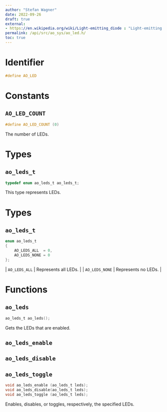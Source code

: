```yaml
---
author: "Stefan Wagner"
date: 2022-09-26
draft: true
external:
- https://en.wikipedia.org/wiki/Light-emitting_diode : "Light-emitting diode"
permalink: /api/src/ao_sys/ao_led.h/
toc: true
---
```


# Identifier

```c
#define AO_LED
```

# Constants

## `AO_LED_COUNT`

```c
#define AO_LED_COUNT (0)
```

The number of LEDs.

# Types

## `ao_leds_t`

```c
typedef enum ao_leds_t ao_leds_t;
```

This type represents LEDs.

# Types

## `ao_leds_t`

```c
enum ao_leds_t
{
    AO_LEDS_ALL  = 0,
    AO_LEDS_NONE = 0
};
```

| `AO_LEDS_ALL` | Represents all LEDs. |
| `AO_LEDS_NONE` | Represents no LEDs. |

# Functions

## `ao_leds`

```c
ao_leds_t ao_leds();
```

Gets the LEDs that are enabled.

## `ao_leds_enable`
## `ao_leds_disable`
## `ao_leds_toggle`

```c
void ao_leds_enable (ao_leds_t leds);
void ao_leds_disable(ao_leds_t leds);
void ao_leds_toggle (ao_leds_t leds);
```

Enables, disables, or toggles, respectively, the specified LEDs.
